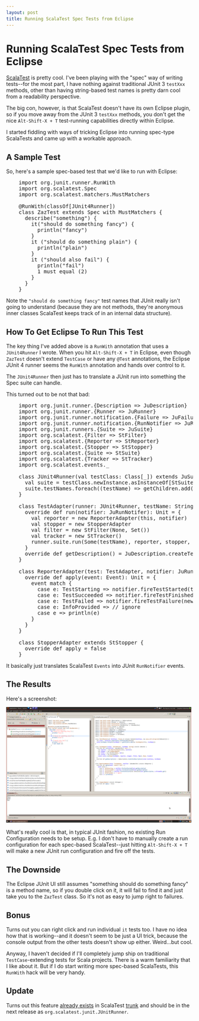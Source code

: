 ```yaml
---
layout: post
title: Running ScalaTest Spec Tests from Eclipse
---
```


Running ScalaTest Spec Tests from Eclipse
=========================================

[ScalaTest](http://www.artima.com/scalatest/) is pretty cool. I've been playing with the "spec" way of writing tests--for the most part, I have nothing against traditional JUnit 3 `testXxx` methods, other than having string-based test names is pretty darn cool from a readability perspective.

The big con, however, is that ScalaTest doesn't have its own Eclipse plugin, so if you move away from the JUnit 3 `testXxx` methods, you don't get the nice `Alt-Shift-X + T` test-running capabilities directly within Eclipse.

I started fiddling with ways of tricking Eclipse into running spec-type ScalaTests and came up with a workable approach.

A Sample Test
-------------

So, here's a sample spec-based test that we'd like to run with Eclipse:

<pre name="code" class="scala">
    import org.junit.runner.RunWith
    import org.scalatest.Spec
    import org.scalatest.matchers.MustMatchers

    @RunWith(classOf[JUnit4Runner])
    class ZazTest extends Spec with MustMatchers {
      describe("something") {
        it("should do something fancy") {
          println("fancy")
        }
        it ("should do something plain") {
          println("plain")
        }
        it ("should also fail") {
          println("fail")
          1 must equal (2)
        }
      }
    }
</pre>

Note the `"should do something fancy"` test names that JUnit really isn't going to understand (because they are not methods, they're anonymous inner classes ScalaTest keeps track of in an internal data structure).

How To Get Eclipse To Run This Test
-----------------------------------

The key thing I've added above is a `RunWith` annotation that uses a `JUnit4Runner` I wrote. When you hit `Alt-Shift-X + T` in Eclipse, even though `ZazTest` doesn't extend `TestCase` or have any `@Test` annotations, the Eclipse JUnit 4 runner seems the `RunWith` annotation and hands over control to it.

The `JUnit4Runner` then just has to translate a JUnit run into something the Spec suite can handle.

This turned out to be not that bad:

<pre name="code" class="scala">
    import org.junit.runner.{Description => JuDescription}
    import org.junit.runner.{Runner => JuRunner}
    import org.junit.runner.notification.{Failure => JuFailure}
    import org.junit.runner.notification.{RunNotifier => JuRunNotifer}
    import org.junit.runners.{Suite => JuSuite}
    import org.scalatest.{Filter => StFilter}
    import org.scalatest.{Reporter => StReporter}
    import org.scalatest.{Stopper => StStopper}
    import org.scalatest.{Suite => StSuite}
    import org.scalatest.{Tracker => StTracker}
    import org.scalatest.events._

    class JUnit4Runner(val testClass: Class[_]) extends JuSuite(testClass, new java.util.ArrayList[JuRunner]()) {
      val suite = testClass.newInstance.asInstanceOf[StSuite]
      suite.testNames.foreach((testName) => getChildren.add(new TestAdapter(this, testName)))
    }

    class TestAdapter(runner: JUnit4Runner, testName: String) extends JuRunner {
      override def run(notifier: JuRunNotifer): Unit = {
        val reporter = new ReporterAdapter(this, notifier)
        val stopper = new StopperAdapter
        val filter = new StFilter(None, Set())
        val tracker = new StTracker()
        runner.suite.run(Some(testName), reporter, stopper, filter, Map(), None, tracker)
      }
      override def getDescription() = JuDescription.createTestDescription(runner.testClass, testName)
    }

    class ReporterAdapter(test: TestAdapter, notifier: JuRunNotifer) extends StReporter {
      override def apply(event: Event): Unit = {
        event match {
          case e: TestStarting => notifier.fireTestStarted(test.getDescription)
          case e: TestSucceeded => notifier.fireTestFinished(test.getDescription)
          case e: TestFailed => notifier.fireTestFailure(new JuFailure(test.getDescription, e.throwable.get))
          case e: InfoProvided => // ignore
          case e => println(e)
        }
      }
    }

    class StopperAdapter extends StStopper {
      override def apply = false
    }
</pre>

It basically just translates ScalaTest `Events` into JUnit `RunNotifier` events.

The Results
-----------

Here's a screenshot:

<a href="/images/screenshot-scalatest.png" border="0">
  <img src="/images/screenshot-scalatest.png" width="500" border="0">
</a>

What's really cool is that, in typical JUnit fashion, no existing Run Configuration needs to be setup. E.g. I don't have to manually create a run configuration for each spec-based ScalaTest--just hitting `Alt-Shift-X + T` will make a new JUnit run configuration and fire off the tests.

The Downside
------------

The Eclipse JUnit UI still assumes "something should do something fancy" is a method name, so if you double click on it, it will fail to find it and just take you to the `ZazTest`  class. So it's not as easy to jump right to failures.

Bonus
-----

Turns out you can right click and run individual `it` tests too. I have no idea how that is working--and it doesn't seem to be just a UI trick, because the console output from the other tests doesn't show up either. Weird...but cool.

Anyway, I haven't decided if I'll completely jump ship on traditional `TestCase`-extending tests for Scala projects. There is a warm familiarity that I like about it. But if I do start writing more spec-based ScalaTests, this `RunWith` hack will be very handy.

**Update**
----------

Turns out this feature [already exists](http://www.artima.com/forums/flat.jsp?forum=284&thread=254074) in ScalaTest [trunk](https://scalatest.dev.java.net/source/browse/scalatest/trunk/app/src/main/scala/org/scalatest/junit/JUnitRunner.scala?rev=1789&view=markup) and should be in the next release as `org.scalatest.junit.JUnitRunner`.

